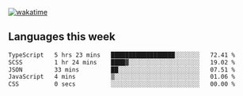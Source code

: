 [![wakatime](https://wakatime.com/badge/user/2d08dcba-b829-42d8-897d-6a005f58591f.svg)](https://wakatime.com/@2d08dcba-b829-42d8-897d-6a005f58591f)

## Languages this week

<!--START_SECTION:waka-->

```txt
TypeScript   5 hrs 23 mins   ██████████████████░░░░░░░   72.41 %
SCSS         1 hr 24 mins    ████▓░░░░░░░░░░░░░░░░░░░░   19.02 %
JSON         33 mins         ██░░░░░░░░░░░░░░░░░░░░░░░   07.51 %
JavaScript   4 mins          ▒░░░░░░░░░░░░░░░░░░░░░░░░   01.06 %
CSS          0 secs          ░░░░░░░░░░░░░░░░░░░░░░░░░   00.00 %
```

<!--END_SECTION:waka-->
